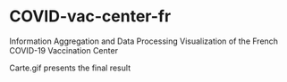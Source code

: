 # COVID-vac-center-fr
Information Aggregation and Data Processing Visualization of the French COVID-19 Vaccination Center

Carte.gif presents the final result
